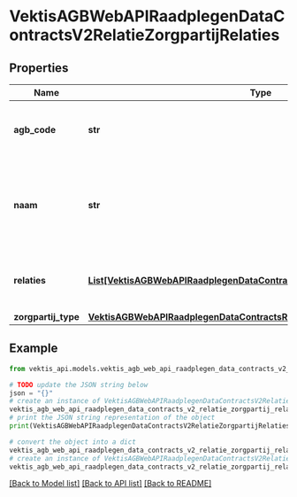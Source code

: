 # VektisAGBWebAPIRaadplegenDataContractsV2RelatieZorgpartijRelaties



## Properties

Name | Type | Description | Notes
------------ | ------------- | ------------- | -------------
**agb_code** | **str** | CODE, length &#x3D; 8 numeriek in een string, AGBCode | 
**naam** | **str** | ROEPNAAM, maxLength &#x3D; 60, Naam waaronder de zorgpartij bekend is of vermeld wil staan | 
**relaties** | [**List[VektisAGBWebAPIRaadplegenDataContractsV2RelatieRelatie]**](VektisAGBWebAPIRaadplegenDataContractsV2RelatieRelatie.md) | Lijst van relaties (afhankelijk van parameter) | 
**zorgpartij_type** | [**VektisAGBWebAPIRaadplegenDataContractsReferentiegegevensZorgpartijType**](VektisAGBWebAPIRaadplegenDataContractsReferentiegegevensZorgpartijType.md) |  | 

## Example

```python
from vektis_api.models.vektis_agb_web_api_raadplegen_data_contracts_v2_relatie_zorgpartij_relaties import VektisAGBWebAPIRaadplegenDataContractsV2RelatieZorgpartijRelaties

# TODO update the JSON string below
json = "{}"
# create an instance of VektisAGBWebAPIRaadplegenDataContractsV2RelatieZorgpartijRelaties from a JSON string
vektis_agb_web_api_raadplegen_data_contracts_v2_relatie_zorgpartij_relaties_instance = VektisAGBWebAPIRaadplegenDataContractsV2RelatieZorgpartijRelaties.from_json(json)
# print the JSON string representation of the object
print(VektisAGBWebAPIRaadplegenDataContractsV2RelatieZorgpartijRelaties.to_json())

# convert the object into a dict
vektis_agb_web_api_raadplegen_data_contracts_v2_relatie_zorgpartij_relaties_dict = vektis_agb_web_api_raadplegen_data_contracts_v2_relatie_zorgpartij_relaties_instance.to_dict()
# create an instance of VektisAGBWebAPIRaadplegenDataContractsV2RelatieZorgpartijRelaties from a dict
vektis_agb_web_api_raadplegen_data_contracts_v2_relatie_zorgpartij_relaties_from_dict = VektisAGBWebAPIRaadplegenDataContractsV2RelatieZorgpartijRelaties.from_dict(vektis_agb_web_api_raadplegen_data_contracts_v2_relatie_zorgpartij_relaties_dict)
```
[[Back to Model list]](../README.md#documentation-for-models) [[Back to API list]](../README.md#documentation-for-api-endpoints) [[Back to README]](../README.md)


